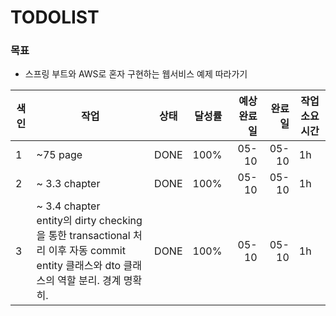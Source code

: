 # TODOLIST

### 목표

* 스프링 부트와 AWS로 혼자 구현하는 웹서비스 예제 따라가기

| 색인 | 작업                                                         | 상태 | 달성률 | 예상 완료일 | 완료일 | 작업 소요시간 |
| ----|-------------------------------------------------------- | ---- | -----: | ----------: | -----: | ------------- |
| 1|~75 page                                             | DONE | 100% | 05-10 | 05-10 | 1h |
| 2 |~ 3.3 chapter | DONE | 100% | 05-10 | 05-10 | 1h |
| 3 |~ 3.4 chapter<br />entity의  dirty checking을 통한 transactional 처리 이후 자동 commit<br />entity 클래스와 dto 클래스의 역할 분리. 경계 명확히. | DONE | 100% | 05-10 | 05-10 | 1h |